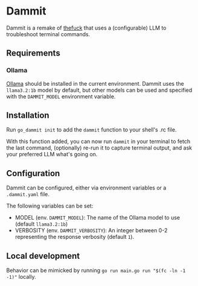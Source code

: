 # Dammit

Dammit is a remake of [thefuck](https://github.com/nvbn/thefuck) that uses a (configurable) LLM to troubleshoot terminal commands.

## Requirements

### Ollama

[Ollama](https://ollama.com/) should be installed in the current environment. Dammit uses the `llama3.2:1b` model by default, but other models can be used and specified with the `DAMMIT_MODEL` environment variable.

## Installation

Run `go_dammit init` to add the `dammit` function to your shell's .rc file.

With this function added, you can now run `dammit` in your terminal to fetch the last command, (optionally) re-run it to capture terminal output, and ask your preferred LLM what's going on.

## Configuration

Dammit can be configured, either via environment variables or a `.dammit.yaml` file.

The following variables can be set:

- MODEL (env. `DAMMIT_MODEL`): The name of the Ollama model to use (default `llama3.2:1b`)
- VERBOSITY (env. `DAMMIT_VERBOSITY`): An integer between 0-2 representing the response verbosity (default `1`).

## Local development

Behavior can be mimicked by running `go run main.go run "$(fc -ln -1 -1)"` locally.